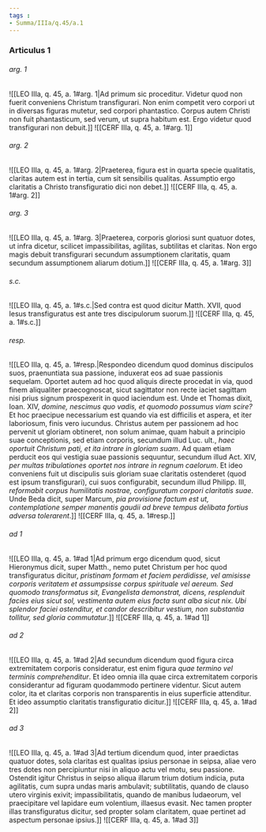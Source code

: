 ```yaml
---
tags : 
- Summa/IIIa/q.45/a.1
---
```


### Articulus 1

###### arg. 1
![[LEO IIIa, q. 45, a. 1#arg. 1|Ad primum sic proceditur. Videtur quod non fuerit conveniens Christum transfigurari. Non enim competit vero corpori ut in diversas figuras mutetur, sed corpori phantastico. Corpus autem Christi non fuit phantasticum, sed verum, ut supra habitum est. Ergo videtur quod transfigurari non debuit.]]
![[CERF IIIa, q. 45, a. 1#arg. 1]]

###### arg. 2
![[LEO IIIa, q. 45, a. 1#arg. 2|Praeterea, figura est in quarta specie qualitatis, claritas autem est in tertia, cum sit sensibilis qualitas. Assumptio ergo claritatis a Christo transfiguratio dici non debet.]]
![[CERF IIIa, q. 45, a. 1#arg. 2]]

###### arg. 3
![[LEO IIIa, q. 45, a. 1#arg. 3|Praeterea, corporis gloriosi sunt quatuor dotes, ut infra dicetur, scilicet impassibilitas, agilitas, subtilitas et claritas. Non ergo magis debuit transfigurari secundum assumptionem claritatis, quam secundum assumptionem aliarum dotium.]]
![[CERF IIIa, q. 45, a. 1#arg. 3]]

###### s.c.
![[LEO IIIa, q. 45, a. 1#s.c.|Sed contra est quod dicitur Matth. XVII, quod Iesus transfiguratus est ante tres discipulorum suorum.]]
![[CERF IIIa, q. 45, a. 1#s.c.]]

###### resp.
![[LEO IIIa, q. 45, a. 1#resp.|Respondeo dicendum quod dominus discipulos suos, praenuntiata sua passione, induxerat eos ad suae passionis sequelam. Oportet autem ad hoc quod aliquis directe procedat in via, quod finem aliqualiter praecognoscat, sicut sagittator non recte iaciet sagittam nisi prius signum prospexerit in quod iaciendum est. Unde et Thomas dixit, Ioan. XIV, *domine, nescimus quo vadis, et quomodo possumus viam scire?* Et hoc praecipue necessarium est quando via est difficilis et aspera, et iter laboriosum, finis vero iucundus. Christus autem per passionem ad hoc pervenit ut gloriam obtineret, non solum animae, quam habuit a principio suae conceptionis, sed etiam corporis, secundum illud Luc. ult., *haec oportuit Christum pati, et ita intrare in gloriam suam*. Ad quam etiam perducit eos qui vestigia suae passionis sequuntur, secundum illud Act. XIV, *per multas tribulationes oportet nos intrare in regnum caelorum*. Et ideo conveniens fuit ut discipulis suis gloriam suae claritatis ostenderet (quod est ipsum transfigurari), cui suos configurabit, secundum illud Philipp. III, *reformabit corpus humilitatis nostrae, configuratum corpori claritatis suae*. Unde Beda dicit, super Marcum, *pia provisione factum est ut, contemplatione semper manentis gaudii ad breve tempus delibata fortius adversa tolerarent*.]]
![[CERF IIIa, q. 45, a. 1#resp.]]

###### ad 1
![[LEO IIIa, q. 45, a. 1#ad 1|Ad primum ergo dicendum quod, sicut Hieronymus dicit, super Matth., nemo putet Christum per hoc quod transfiguratus dicitur, *pristinam formam et faciem perdidisse, vel amisisse corporis veritatem et assumpsisse corpus spirituale vel aereum. Sed quomodo transformatus sit, Evangelista demonstrat, dicens, resplenduit facies eius sicut sol, vestimenta autem eius facta sunt alba sicut nix. Ubi splendor faciei ostenditur, et candor describitur vestium, non substantia tollitur, sed gloria commutatur*.]]
![[CERF IIIa, q. 45, a. 1#ad 1]]

###### ad 2
![[LEO IIIa, q. 45, a. 1#ad 2|Ad secundum dicendum quod figura circa extremitatem corporis consideratur, est enim figura *quae termino vel terminis comprehenditur*. Et ideo omnia illa quae circa extremitatem corporis considerantur ad figuram quodammodo pertinere videntur. Sicut autem color, ita et claritas corporis non transparentis in eius superficie attenditur. Et ideo assumptio claritatis transfiguratio dicitur.]]
![[CERF IIIa, q. 45, a. 1#ad 2]]

###### ad 3
![[LEO IIIa, q. 45, a. 1#ad 3|Ad tertium dicendum quod, inter praedictas quatuor dotes, sola claritas est qualitas ipsius personae in seipsa, aliae vero tres dotes non percipiuntur nisi in aliquo actu vel motu, seu passione. Ostendit igitur Christus in seipso aliqua illarum trium dotium indicia, puta agilitatis, cum supra undas maris ambulavit; subtilitatis, quando de clauso utero virginis exivit; impassibilitatis, quando de manibus Iudaeorum, vel praecipitare vel lapidare eum volentium, illaesus evasit. Nec tamen propter illas transfiguratus dicitur, sed propter solam claritatem, quae pertinet ad aspectum personae ipsius.]]
![[CERF IIIa, q. 45, a. 1#ad 3]]

